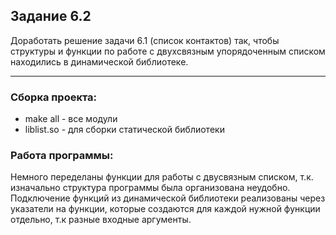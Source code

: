 ## Задание 6.2

Доработать решение задачи 6.1 (список контактов) так, чтобы
структуры и функции по работе с двухсвязным упорядоченным списком
находились в динамической библиотеке.

---

### Сборка проекта:

- make all - все модули
- liblist.so - для сборки статической библиотеки

### Работа программы:
Немного переделаны функции для работы с двусвязным списком, т.к. изначально структура программы была организована неудобно. 
Подключение функций из динамической библиотеки реализованы через указатели на функции, которые создаются для каждой нужной функции отдельно, т.к разные входные аргументы.

